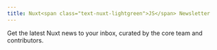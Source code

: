 ```yaml
---
title: Nuxt<span class="text-nuxt-lightgreen">JS</span> Newsletter
---
```

Get the latest Nuxt news to your inbox, curated by the core team and contributors.
